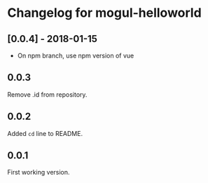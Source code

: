 # Changelog for mogul-helloworld

## [0.0.4] - 2018-01-15

- On npm branch, use npm version of vue

## 0.0.3

Remove .id from repository.

## 0.0.2

Added `cd` line to README.

## 0.0.1

First working version.
